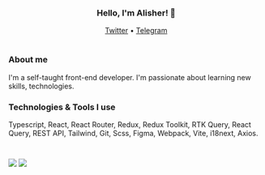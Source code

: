<h3 align="center"> Hello, I'm Alisher! 👋</h3>

<p align="center">
  <a href="https://twitter.com">Twitter</a> •
  <a href="https://t.me">Telegram</a>
</p>

#

### About me
I'm a self-taught front-end developer. I'm passionate about learning new skills, technologies.

### Technologies & Tools I use
Typescript, React, React Router, Redux, Redux Toolkit, RTK Query, React Query, REST API, Tailwind, Git, Scss, Figma, Webpack, Vite, i18next, Axios.



#
<a href="https://www.buymeacoffee.com/yuksak" target="_blank" style="display: inline-block;">
  <img 
     src="https://img.shields.io/badge/Donate-Buy%20Me%20A%20Coffee-orange.svg?style=flat-square&logo=buymeacoffee" 
     align="center"
  />
</a>
<img src="https://komarev.com/ghpvc/?username=yuksak&&style=flat-square" align="center" />
<br />
